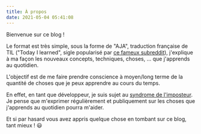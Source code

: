 ```yaml
---
title: À propos
date: 2021-05-04 05:41:08
---
```


Bienvenue sur ce blog !

Le format est très simple, sous la forme de "AJA", traduction française de TIL ("Today I learned", sigle popularisé par [ce fameux subreddit](https://www.reddit.com/r/todayilearned/)), j'explique à ma façon les nouveaux concepts, techniques, choses, ... que j'apprends au quotidien.

L'objectif est de me faire prendre conscience à moyen/long terme de la quantité de choses que je peux apprendre au cours du temps.

En effet, en tant que développeur, je suis sujet au [syndrome de l'imposteur](https://fr.wikipedia.org/wiki/Syndrome_de_l%27imposteur).
Je pense que m'exprimer régulièrement et publiquement sur les choses que j'apprends au quotidien pourra m'aider.

Et si par hasard vous avez appris quelque chose en tombant sur ce blog, tant mieux ! 😃

